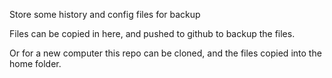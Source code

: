 Store some history and config files for backup

Files can be copied in here, and pushed to github to backup the files.

Or for a new computer this repo can be cloned, and the files copied into the home folder.

